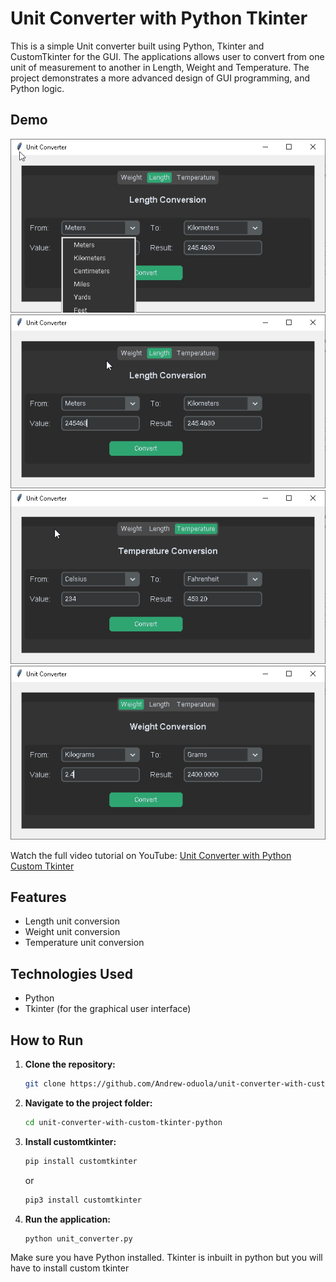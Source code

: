 # Unit Converter with Python Tkinter

This is a simple Unit converter built using Python, Tkinter and CustomTkinter for the GUI. The applications allows user to convert from one unit of measurement to another in Length, Weight and Temperature. The project demonstrates a more advanced design of GUI programming, and Python logic.

## Demo
![Drop down selection for Length Convertion](images/drop_down.png)
![Length Convertion](images/length_coversion.png)
![Temperature Convertion](images/temp_coverter.png)
![Weight Convertion](images/weight_coversion.png)

Watch the full video tutorial on YouTube: [Unit Converter with Python Custom Tkinter](https://www.youtube.com/watch?v=g-Ud-0HFZao)

## Features
- Length unit conversion 
- Weight unit conversion
- Temperature unit conversion


## Technologies Used
- Python
- Tkinter (for the graphical user interface)


## How to Run

1. **Clone the repository:**
   ```bash
   git clone https://github.com/Andrew-oduola/unit-converter-with-custom-tkinter-python
   ```

2. **Navigate to the project folder:**
   ```bash
   cd unit-converter-with-custom-tkinter-python
   ```

3. **Install customtkinter:**
    ```bash
    pip install customtkinter
    ```
    or

    ```bash
    pip3 install customtkinter
    ```

4. **Run the application:**
   ```bash
   python unit_converter.py
   ```

Make sure you have Python installed. Tkinter is inbuilt in python but you will have to install custom tkinter


